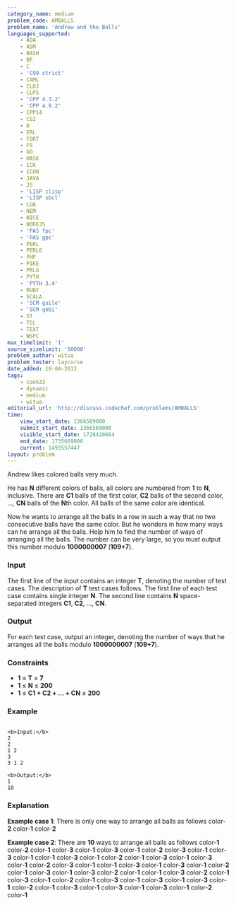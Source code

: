 ```yaml
---
category_name: medium
problem_code: AMBALLS
problem_name: 'Andrew and the Balls'
languages_supported:
    - ADA
    - ASM
    - BASH
    - BF
    - C
    - 'C99 strict'
    - CAML
    - CLOJ
    - CLPS
    - 'CPP 4.3.2'
    - 'CPP 4.9.2'
    - CPP14
    - CS2
    - D
    - ERL
    - FORT
    - FS
    - GO
    - HASK
    - ICK
    - ICON
    - JAVA
    - JS
    - 'LISP clisp'
    - 'LISP sbcl'
    - LUA
    - NEM
    - NICE
    - NODEJS
    - 'PAS fpc'
    - 'PAS gpc'
    - PERL
    - PERL6
    - PHP
    - PIKE
    - PRLG
    - PYTH
    - 'PYTH 3.4'
    - RUBY
    - SCALA
    - 'SCM guile'
    - 'SCM qobi'
    - ST
    - TCL
    - TEXT
    - WSPC
max_timelimit: '1'
source_sizelimit: '50000'
problem_author: witua
problem_tester: laycurse
date_added: 19-04-2013
tags:
    - cook33
    - dynamic
    - medium
    - witua
editorial_url: 'http://discuss.codechef.com/problems/AMBALLS'
time:
    view_start_date: 1366569000
    submit_start_date: 1366569000
    visible_start_date: 1728420664
    end_date: 1735669800
    current: 1493557447
layout: problem
---
```

Andrew likes colored balls very much.

He has **N** different colors of balls, all colors are numbered from **1** to **N**, inclusive. There are **C1** balls of the first color, **C2** balls of the second color, ..., **CN** balls of the **N**th color. All balls of the same color are identical.

Now he wants to arrange all the balls in a row in such a way that no two consecutive balls have the same color. But he wonders in how many ways can he arrange all the balls. Help him to find the number of ways of arranging all the balls. The number can be very large, so you must output this number modulo **1000000007** (**109+7**).

### Input

The first line of the input contains an integer **T**, denoting the number of test cases. The description of **T** test cases follows. The first line of each test case contains single integer **N**. The second line contains **N** space-separated integers **C1**, **C2**, ..., **CN**.

### Output

For each test case, output an integer, denoting the number of ways that he arranges all the balls modulo **1000000007** (**109+7**).

### Constraints

- **1** ≤ **T** ≤ **7**
- **1** ≤ **N** ≤ **200**
- **1** ≤ **C1 + C2 + ... + CN** ≤ **200**

### Example

```

<b>Input:</b>
2
2
1 2
3
3 1 2

<b>Output:</b>
1
10

```
### Explanation

**Example case 1**: There is only one way to arrange all balls as follows
color-**2** color-**1** color-**2**

**Example case 2**: There are **10** ways to arrange all balls as follows
color-**1** color-**2** color-**1** color-**3** color-**1** color-**3**
color-**1** color-**2** color-**3** color-**1** color-**3** color-**1**
color-**1** color-**3** color-**1** color-**2** color-**1** color-**3**
color-**1** color-**3** color-**1** color-**2** color-**3** color-**1**
color-**1** color-**3** color-**1** color-**3** color-**1** color-**2**
color-**1** color-**3** color-**1** color-**3** color-**2** color-**1**
color-**1** color-**3** color-**2** color-**1** color-**3** color-**1**
color-**2** color-**1** color-**3** color-**1** color-**3** color-**1**
color-**3** color-**1** color-**2** color-**1** color-**3** color-**1**
color-**3** color-**1** color-**3** color-**1** color-**2** color-**1**